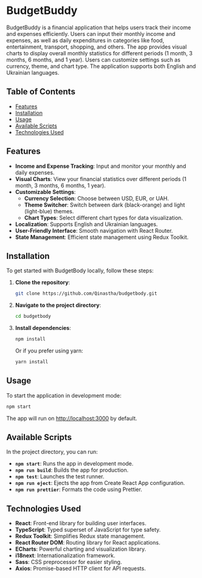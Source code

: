# BudgetBuddy

BudgetBuddy is a financial application that helps users track their income and expenses efficiently. Users can input
their monthly income and expenses, as well as daily expenditures in categories like food, entertainment, transport,
shopping, and others. The app provides visual charts to display overall monthly statistics for different periods (1
month, 3 months, 6 months, and 1 year). Users can customize settings such as currency, theme, and chart type. The
application supports both English and Ukrainian languages.

## Table of Contents

- [Features](#features)
- [Installation](#installation)
- [Usage](#usage)
- [Available Scripts](#available-scripts)
- [Technologies Used](#technologies-used)

## Features

- **Income and Expense Tracking**: Input and monitor your monthly and daily expenses.
- **Visual Charts**: View your financial statistics over different periods (1 month, 3 months, 6 months, 1 year).
- **Customizable Settings**:
    - **Currency Selection**: Choose between USD, EUR, or UAH.
    - **Theme Switcher**: Switch between dark (black-orange) and light (light-blue) themes.
    - **Chart Types**: Select different chart types for data visualization.
- **Localization**: Supports English and Ukrainian languages.
- **User-Friendly Interface**: Smooth navigation with React Router.
- **State Management**: Efficient state management using Redux Toolkit.

## Installation

To get started with BudgetBody locally, follow these steps:

1. **Clone the repository**:

   ```bash
   git clone https://github.com/Qinastha/budgetbody.git
   ```

2. **Navigate to the project directory**:

   ```bash
   cd budgetbody
   ```

3. **Install dependencies**:

   ```bash
   npm install
   ```

   Or if you prefer using yarn:

   ```bash
   yarn install
   ```

## Usage

To start the application in development mode:

```bash
npm start
```

The app will run on [http://localhost:3000](http://localhost:3000) by default.

## Available Scripts

In the project directory, you can run:

- **`npm start`**: Runs the app in development mode.
- **`npm run build`**: Builds the app for production.
- **`npm test`**: Launches the test runner.
- **`npm run eject`**: Ejects the app from Create React App configuration.
- **`npm run prettier`**: Formats the code using Prettier.

## Technologies Used

- **React**: Front-end library for building user interfaces.
- **TypeScript**: Typed superset of JavaScript for type safety.
- **Redux Toolkit**: Simplifies Redux state management.
- **React Router DOM**: Routing library for React applications.
- **ECharts**: Powerful charting and visualization library.
- **i18next**: Internationalization framework.
- **Sass**: CSS preprocessor for easier styling.
- **Axios**: Promise-based HTTP client for API requests.
